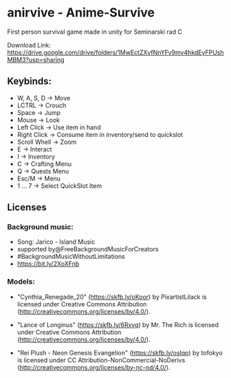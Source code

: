 # anirvive - Anime-Survive
First person survival game made in unity for Seminarski rad C

Download Link: https://drive.google.com/drive/folders/1MwEctZXvfNnYFv9mv4hkdEyFPUshMBM3?usp=sharing

## Keybinds:
* W, A, S, D -> Move
* LCTRL -> Crouch
* Space -> Jump
* Mouse -> Look
* Left Click -> Use item in hand
* Right Click -> Consume item in inventory/send to quickslot
* Scroll Whell -> Zoom
* E -> Interact
* I -> Inventory
* C -> Crafting Menu
* Q -> Quests Menu
* Esc/M -> Menu
* 1 ... 7 -> Select QuickSlot Item

## Licenses
### Background music:
* Song: Jarico - Island Music 
* supported by@FreeBackgroundMusicForCreators 
* #BackgroundMusicWithoutLimitations  
* https://bit.ly/2XoXFnb

### Models:
* "Cynthia_Renegade_20" (https://skfb.ly/oKoor) by PixartistLilack is licensed under Creative Commons Attribution (http://creativecommons.org/licenses/by/4.0/).

* "Lance of Longinus" (https://skfb.ly/6Rxyq) by Mr. The Rich is licensed under Creative Commons Attribution (http://creativecommons.org/licenses/by/4.0/).

* "Rei Plush - Neon Genesis Evangelion" (https://skfb.ly/osIqp) by tofokyo is licensed under CC Attribution-NonCommercial-NoDerivs (http://creativecommons.org/licenses/by-nc-nd/4.0/).

